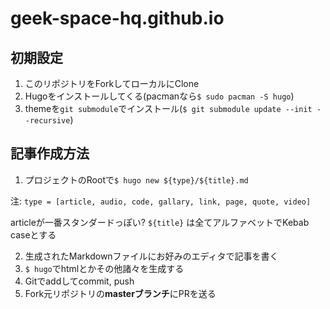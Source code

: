 # geek-space-hq.github.io

## 初期設定

1. このリポジトリをForkしてローカルにClone
2. Hugoをインストールしてくる(pacmanなら`$ sudo pacman -S hugo`)
3. themeを`git submodule`でインストール(`$ git submodule update --init --recursive`)

## 記事作成方法

1. プロジェクトのRootで`$ hugo new ${type}/${title}.md`

注: `type = [article, audio, code, gallary, link, page, quote, video]`

articleが一番スタンダードっぽい?
`${title}` は全てアルファベットでKebab caseとする

2. 生成されたMarkdownファイルにお好みのエディタで記事を書く
3. `$ hugo`でhtmlとかその他諸々を生成する
4. Gitでaddしてcommit, push
5. Fork元リポジトリの**masterブランチ**にPRを送る
